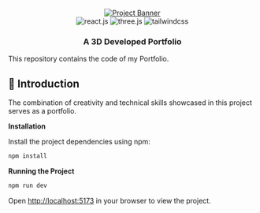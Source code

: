 <div align="center">
  <br />
    <a href="[https://www.linkedin.com/in/mohammed-hamiz-k-5b1974272/]" target="_blank">
      <img src="https://github.com/MohdHamizK/Hamiz-Portfolio/blob/main/public/LOGO.png" alt="Project Banner">
    </a>
  <br />

  <div>
    <img src="https://img.shields.io/badge/-React_JS-black?style=for-the-badge&logoColor=white&logo=react&color=61DAFB" alt="react.js" />
    <img src="https://img.shields.io/badge/-Three_JS-black?style=for-the-badge&logoColor=white&logo=threedotjs&color=000000" alt="three.js" />
    <img src="https://img.shields.io/badge/-Tailwind_CSS-black?style=for-the-badge&logoColor=white&logo=tailwindcss&color=06B6D4" alt="tailwindcss" />
  </div>

  <h3 align="center">A 3D Developed Portfolio</h3>

</div>

This repository contains the code of my Portfolio.

## <a name="introduction">🤖 Introduction</a>

The combination of creativity and technical skills showcased in this project serves as a portfolio.

**Installation**

Install the project dependencies using npm:

```bash
npm install
```

**Running the Project**

```bash
npm run dev
```

Open [http://localhost:5173](http://localhost:5173) in your browser to view the project.
